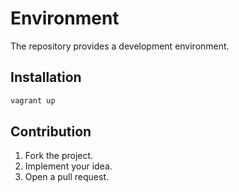 # Environment

The repository provides a development environment.

## Installation

```bash
vagrant up
```

## Contribution

1. Fork the project.
2. Implement your idea.
3. Open a pull request.
